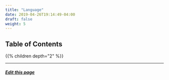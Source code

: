 ```yaml
---
title: "Language"
date: 2019-04-26T19:14:49-04:00
draft: false
weight: 5
---
```


## Table of Contents
{{% children depth="2"  %}}

---
##### [Edit this page](https://github.com/belbio/bel_lang_ws/edit/master/content/language/_index.md)
